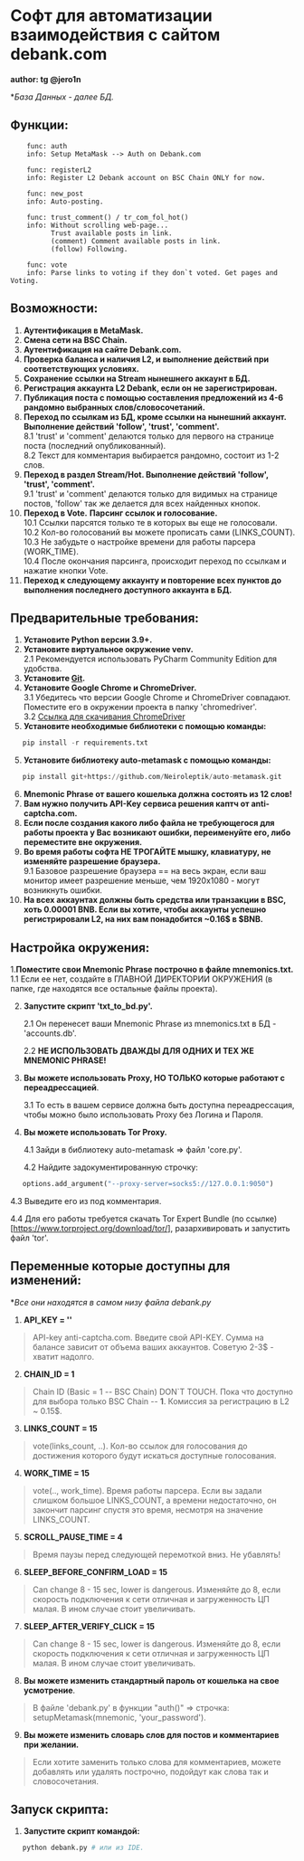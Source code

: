 Софт для автоматизации взаимодействия с сайтом debank.com
=========================================================
**author: tg @jero1n**

**База Данных - далее БД.*

Функции:
--------
        func: auth
        info: Setup MetaMask --> Auth on Debank.com

        func: registerL2
        info: Register L2 Debank account on BSC Chain ONLY for now.
        
        func: new_post
        info: Auto-posting.
        
        func: trust_comment() / tr_com_fol_hot()
        info: Without scrolling web-page...
              Trust available posts in link.
              (comment) Comment available posts in link.
              (follow) Following.

        func: vote
        info: Parse links to voting if they don`t voted. Get pages and Voting.

Возможности:
------------
1. **Аутентификация в MetaMask.**          
2. **Смена сети на BSC Chain.**            
3. **Аутентификация на сайте Debank.com.** 
4. **Проверка баланса и наличия L2, и выполнение действий при соответствующих условиях.**
5. **Сохранение ссылки на Stream нынешнего аккаунт в БД.**
6. **Регистрация аккаунта L2 Debank, если он не зарегистрирован.**
7. **Публикация поста с помощью составления предложений из 4-6 рандомно выбранных слов/словосочетаний.**
8. **Переход по ссылкам из БД, кроме ссылки на нынешний аккаунт. Выполнение действий 'follow', 'trust', 'comment'.**  
   8.1 'trust' и 'comment' делаются только для первого на странице поста (последний опубликованный).  
   8.2 Текст для комментария выбирается рандомно, состоит из 1-2 слов.
9. **Переход в раздел Stream/Hot. Выполнение действий 'follow', 'trust', 'comment'.**  
    9.1 'trust' и 'comment' делаются только для видимых на странице постов, 'follow' так же делается для всех найденных кнопок.
10. **Переход в Vote.** **Парсинг ссылок и голосование.**  
    10.1 Ссылки парсятся только те в которых вы еще не голосовали.  
    10.2 Кол-во голосований вы можете прописать сами (LINKS_COUNT).  
    10.3 Не забудьте о настройке времени для работы парсера (WORK_TIME).  
    10.4 После окончания парсинга, происходит переход по ссылкам и нажатие кнопки Vote.  
11. **Переход к следующему аккаунту и повторение всех пунктов до выполнения последнего доступного аккаунта в БД.**

Предварительные требования:
---------------------------
1. **Установите Python версии 3.9+.**  
2. **Установите виртуальное окружение venv.**  
   2.1 Рекомендуется использовать PyCharm Community Edition для удобства.  
3. **Установите [Git](https://git-scm.com/book/ru/v2/%D0%92%D0%B2%D0%B5%D0%B4%D0%B5%D0%BD%D0%B8%D0%B5-%D0%A3%D1%81%D1%82%D0%B0%D0%BD%D0%BE%D0%B2%D0%BA%D0%B0-Git).**
4. **Установите Google Chrome и ChromeDriver.**  
   3.1 Убедитесь что версии Google Chrome и ChromeDriver совпадают. Поместите его в окружении проекта в папку 'chromedriver'.  
   3.2 [Ссылка для скачивания ChromeDriver](https://googlechromelabs.github.io/chrome-for-testing/)  
5. **Установите необходимые библиотеки с помощью команды:**  
```python
   pip install -r requirements.txt
```
5. **Установите библиотеку auto-metamask с помощью команды:**
```python
   pip install git+https://github.com/Neiroleptik/auto-metamask.git
```
6. **Mnemonic Phrase от вашего кошелька должна состоять из 12 слов!**
7. **Вам нужно получить API-Key сервиса решения каптч от anti-captcha.com.**
8. **Если после создания какого либо файла не требующегося для работы проекта у Вас возникают ошибки, переименуйте его, либо переместите вне окружения.**
9. **Во время работы софта НЕ ТРОГАЙТЕ мышку, клавиатуру, не изменяйте разрешение браузера.**  
    9.1 Базовое разрешение браузера == на весь экран, если ваш монитор имеет разрешение меньше, чем 1920х1080 - могут возникнуть ошибки.
10. **На всех аккаунтах должны быть средства или транзакции в BSC, хоть 0.00001 BNB. Если вы хотите, чтобы аккаунты успешно регистрировали L2, на них вам понадобится ~0.16$ в $BNB.** 

Настройка окружения:
--------------------
1.**Поместите свои Mnemonic Phrase построчно в файле mnemonics.txt.**  
   1.1 Если ее нет, создайте в ГЛАВНОЙ ДИРЕКТОРИИ ОКРУЖЕНИЯ (в папке, где находятся все остальные файлы проекта).  
   
2. **Запустите скрипт 'txt_to_bd.py'.**

   2.1 Он перенесет ваши Mnemonic Phrase из mnemonics.txt в БД - 'accounts.db'.

   2.2 **НЕ ИСПОЛЬЗОВАТЬ ДВАЖДЫ ДЛЯ ОДНИХ И ТЕХ ЖЕ MNEMONIC PHRASE!**  

3. **Вы можете использовать Proxy, НО ТОЛЬКО которые работают с переадрессацией**.

   3.1 То есть в вашем сервисе должна быть доступна переадрессация, чтобы можно было использовать Proxy без Логина и Пароля.  

4. **Вы можете использовать Tor Proxy.**  

   4.1 Зайди в библиотеку auto-metamask => файл 'core.py'.  
   
   4.2 Найдите задокументированную строчку:
```python
   options.add_argument("--proxy-server=socks5://127.0.0.1:9050")
```
   4.3 Выведите его из под комментария.  
   
   4.4 Для его работы требуется скачать Tor Expert Bundle (по ссылке)[https://www.torproject.org/download/tor/], разархивировать и запустить файл 'tor'.  
   
**Переменные которые доступны для изменений:**
-------------------------------------------------
**Все они находятся в самом низу файла debank.py*

1. **API_KEY = ''**
> API-key anti-captcha.com. Введите свой API-KEY. Сумма на балансе зависит от объема ваших аккаунтов. Советую 2-3$ - хватит надолго.

2. **CHAIN_ID = 1**                   
> Chain ID (Basic = 1 -- BSC Chain) DON`T TOUCH. Пока что доступно для выбора только BSC Chain -- **1**. Комиссия за регистрацию в L2 ~ 0.15$.  
   
3. **LINKS_COUNT = 15**               
> vote(links_count, ..). Кол-во ссылок для голосования до достижения которого будут искаться доступные голосования.  
   
4. **WORK_TIME = 15**                 
> vote(.., work_time). Время работы парсера. Если вы задали слишком большое LINKS_COUNT, а времени недостаточно, он закончит парсинг спустя это время, несмотря на значение LINKS_COUNT.  
   
5. **SCROLL_PAUSE_TIME = 4**          
> Время паузы перед следующей перемоткой вниз. Не убавлять!  
   
6. **SLEEP_BEFORE_CONFIRM_LOAD = 15** 
> Can change 8 - 15 sec, lower is dangerous. Изменяйте до 8, если скорость подключения к сети отличная и загруженность ЦП малая. В ином случае стоит увеличивать.  
   
7. **SLEEP_AFTER_VERIFY_CLICK = 15**  
> Can change 8 - 15 sec, lower is dangerous. Изменяйте до 8, если скорость подключения к сети отличная и загруженность ЦП малая. В ином случае стоит увеличивать.  
   
8. **Вы можете изменить стандартный пароль от кошелька на свое усмотрение**. 

> В файле 'debank.py' в функции "auth()" => строчка: setupMetamask(mnemonic, 'your_password').

9. **Вы можете изменить словарь слов для постов и комментариев при желании.**
> Если хотите заменить только слова для комментариев, можете добавлять или удалять построчно, подойдут как слова так и словосочетания.


Запуск скрипта:
---------------
1. **Запустите скрипт командой:**
```python
   python debank.py # или из IDE.
```

